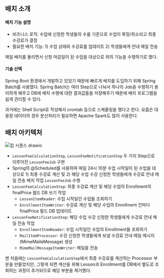 ## 배치 소개
#### 배치 기능 설명
- 비즈니스 로직: 수업에 신청한 학생들의 수를 기준으로 수업이 확정/취소되고 최종 수강료가 결정
- 필요한 배치 기능: 1) 수업 상태와 수강료를 업데이트 2) 학생들에게 안내 메일 전송

매일 배치를 돌리면서 신청 마감일이 된 수업을 대상으로 위의 기능을 수행하기로 했다.

#### 기술 선택
Spring Boot 환경에서 개발하고 있었기 때문에 빠르게 배치를 도입하기 위해 Spring Batch를 사용했다. 
Spring Batch는 여러 Step으로 나눠서 하나의 Job을 수행하기 용이하게 해주고 DB에 배치 수행에 대한 결과값들을 저장해주기 때문에 배치 프로그램을 쉽게 관리할 수 있다. 

과거에는 Shell Script로 작성해서 crontab 등으로 스케줄링을 했다고 한다. 요즘은 대용량 데이터의 경우 분산처리가 필요하면 Apache Spark도 많이 사용한다.

## 배치 아키텍처 

![잡 시퀀스 drawio](https://github.com/user-attachments/assets/a32735ca-69e0-4f3d-aab2-96c94d6f3841)

- `LessonFeeCalculationStep`, `LessonFeeNotificationStep` 두 가지 Step으로 이루어진 `LessonFeeJob` 구현
- Spring의 @Scheduled를 사용하여 매일 24시 10분 수업 시작일이 된 수업을 대상으로 1) 최종 수강료 계산 및 2) 해당 수업 수강 신청한 학생들에게 수강료 안내 메일 전송 배치 작업 `LessonFeeJob` 수행
- `LessonFeeCalculationStep`: 최종 수강료 계산 및 해당 수업의 Enrollment의 finalPrice 필드 DB 쓰기 작업
  - `LessonItemReader`: 수업 시작일인 수업들 조회하기
  - `EnrollmentItemWriter`: 수강료 계산 및 해당 수업의 Enrollment 건마다 finalPrice 필드 DB 업데이트
- `LessonFeeNotificationStep`: 해당 수업 수강 신청한 학생들에게 수강료 안내 메일 전송 작업
  - `EnrollmentItemReader`: 수업 시작일인 수업의 Enrollment들 조회하기
  - `MailItemProcessor`: 수강 신청한 학생들에게 보낼 수강료 안내 메일 메시지(MimeMaileMessage) 생성
  - `MimeMailMessageItemWriter`: 메일을 전송
 
맨 처음에는 `LessonFeeCalculationStep`에서 최종 수강료를 계산하는 Processor 부분을 만들었지만, 그렇게 되면 계산을 위해 Lesson과 Enrollment를 DB에서 별도로 조회하는 과정이 추가되므로 해당 부분을 제거했다.
